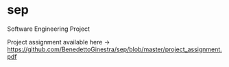 # sep
Software Engineering Project


Project assignment available here -> https://github.com/BenedettoGinestra/sep/blob/master/project_assignment.pdf
